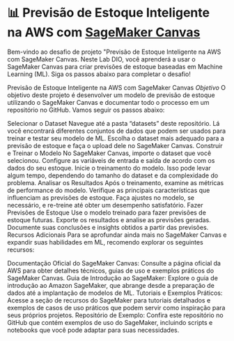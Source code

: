 # 📊 Previsão de Estoque Inteligente na AWS com [SageMaker Canvas](https://aws.amazon.com/pt/sagemaker/canvas/)

Bem-vindo ao desafio de projeto "Previsão de Estoque Inteligente na AWS com SageMaker Canvas. Neste Lab DIO, você aprenderá a usar o SageMaker Canvas para criar previsões de estoque baseadas em Machine Learning (ML). Siga os passos abaixo para completar o desafio!


Previsão de Estoque Inteligente na AWS com SageMaker Canvas
*Objetivo*
O objetivo deste projeto é desenvolver um modelo de previsão de estoque utilizando o SageMaker Canvas e documentar todo o processo em um repositório no GitHub. Vamos seguir os passos abaixo:

Selecionar o Dataset
Navegue até a pasta “datasets” deste repositório. Lá você encontrará diferentes conjuntos de dados que podem ser usados para treinar e testar seu modelo de ML.
Escolha o dataset mais adequado para a previsão de estoque e faça o upload dele no SageMaker Canvas.
Construir e Treinar o Modelo
No SageMaker Canvas, importe o dataset que você selecionou.
Configure as variáveis de entrada e saída de acordo com os dados do seu estoque.
Inicie o treinamento do modelo. Isso pode levar algum tempo, dependendo do tamanho do dataset e da complexidade do problema.
Analisar os Resultados
Após o treinamento, examine as métricas de performance do modelo.
Verifique as principais características que influenciam as previsões de estoque.
Faça ajustes no modelo, se necessário, e re-treine até obter um desempenho satisfatório.
Fazer Previsões de Estoque
Use o modelo treinado para fazer previsões de estoque futuras.
Exporte os resultados e analise as previsões geradas.
Documente suas conclusões e insights obtidos a partir das previsões.
Recursos Adicionais
Para se aprofundar ainda mais no SageMaker Canvas e expandir suas habilidades em ML, recomendo explorar os seguintes recursos:

Documentação Oficial do SageMaker Canvas: Consulte a página oficial da AWS para obter detalhes técnicos, guias de uso e exemplos práticos do SageMaker Canvas.
Guia de Introdução ao SageMaker: Explore o guia de introdução ao Amazon SageMaker, que abrange desde a preparação de dados até a implantação de modelos de ML.
Tutoriais e Exemplos Práticos: Acesse a seção de recursos do SageMaker para tutoriais detalhados e exemplos de casos de uso práticos que podem servir como inspiração para seus próprios projetos.
Repositório de Exemplo: Confira este repositório no GitHub que contém exemplos de uso do SageMaker, incluindo scripts e notebooks que você pode adaptar para suas necessidades.

